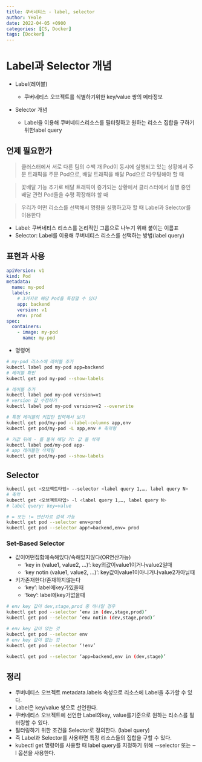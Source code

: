```yaml
---
title: 쿠버네티스 - label, selector
author: YHole
date: 2022-04-05 +0900
categories: [CS, Docker]
tags: [Docker]
---
```


# Label과 Selector 개념

- Label(레이블)

  - 쿠버네티스 오브젝트를 식별하기위한 key/value 쌍의 메타정보

- Selector 개념

  - Label을 이용해 쿠버네티스리소스를 필터링하고 원하는 리소스 집합을 구하기 위한label query

## 언제 필요한가

> 클러스터에서 서로 다른 팀의 수백 개 Pod이 동시에 실행되고 있는 상황에서
> 주문 트래픽을 주문 Pod으로, 배달 트래픽을 배달 Pod으로 라우팅해야 할 때

> 꽃배달 기능 추가로 배달 트래픽이 증가되는 상황에서
> 클러스터에서 실행 중인 배달 관련 Pod들을 수평 확장해야 할 때

> 우리가 어떤 리소스를 선택해서 명령을 실행하고자 할 때
> Label과 Selector를 이용한다

- Label: 쿠버네티스 리소스를 논리적인 그룹으로 나누기 위해 붙이는 이름표
- Selector: Label를 이용해 쿠버네티스 리소스를 선택하는 방법(label query)

## 표현과 사용

```yaml
apiVersion: v1
kind: Pod
metadata:
  name: my-pod
  labels:
    # 3가지로 해당 Pod을 특정할 수 있다
    app: backend
    version: v1
    env: prod
spec:
  containers:
    - image: my-pod
      name: my-pod
```

- 명령어

```bash
# my-pod 리소스에 레이블 추가
kubectl label pod my-pod app=backend
# 레이블 확인
kubectl get pod my-pod --show-labels

# 레이블 추가
kubectl label pod my-pod version=v1
# version 값 수정하기
kubectl label pod my-pod version=v2 --overwrite

# 특정 레이블의 키값만 입력해서 보기
kubectl get pod/my-pod --label-columns app,env
kubectl get pod/my-pod -L app,env # 축약형

# 키값 뒤에 - 를 붙여 해당 키: 값 을 삭제
kubectl label pod/my-pod app-
# app 레이블만 삭제됨
kubectl get pod/my-pod --show-labels
```

## Selector

```bash
kubectl get <오브젝트타입> --selector <label query 1,…, label query N>
# 축약
kubectl get <오브젝트타입> -l <label query 1,…, label query N>
# label query: key=value

# = 또는 != 연산자로 검색 가능
kubectl get pod --selector env=prod
kubectl get pod --selector app!=backend,env= prod
```

### Set-Based Selector

- 값이어떤집합에속해있다/속해있지않다(OR연산가능)
  - ‘key in (value1, value2, …)’: key의값이value1이거나value2일때
  - ‘key notin (value1, value2, …)’: key값이value1이아니거나value2가아닐때
- 키가존재한다/존재하지않는다
  - ‘key’: label에key가있을때
  - ‘!key’: label에key가없을때

```bash
# env key 값이 dev,stage,prod 중 하나일 경우
kubectl get pod --selector ‘env in (dev,stage,prod)’
kubectl get pod --selector ‘env notin (dev,stage,prod)’

# env key 값이 있는 것
kubectl get pod --selector env
# env key 값이 없는 것
kubectl get pod --selector ‘!env’

kubectl get pod --selector ‘app=backend,env in (dev,stage)’
```

## 정리

- 쿠버네티스 오브젝트 metadata.labels 속성으로 리소스에 Label을 추가할 수 있다.
- Label은 key/value 쌍으로 선언한다.
- 쿠버네티스 오브젝트에 선언한 Label의key, value를기준으로 원하는 리소스를 필터링할 수 있다.
- 필터링하기 위한 조건을 Selector로 정의한다. (label query)
- 즉 Label과 Selector를 사용하면 특정 리소스들의 집합을 구할 수 있다.
- kubectl get 명령어를 사용할 때 label query를 지정하기 위해 --selector 또는 ‒l 옵션을 사용한다.
